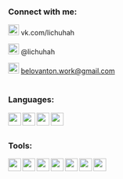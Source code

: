 ### Connect with me:
<img width="22px" src="https://cdn.jsdelivr.net/npm/simple-icons@v3/icons/vk.svg"> vk.com/lichuhah </img>

<img width="22px" src="https://cdn.jsdelivr.net/npm/simple-icons@v3/icons/telegram.svg"> @lichuhah </img>

<img width="22px" src="https://cdn.jsdelivr.net/npm/simple-icons@v3/icons/gmail.svg"> belovanton.work@gmail.com </img>
<br />
<br />

### Languages:
<img align="left" width="26px" src="https://cdn.jsdelivr.net/npm/simple-icons@3.13.0/icons/csharp.svg" />
<img align="left" width="26px" src="https://cdn.jsdelivr.net/npm/simple-icons@3.13.0/icons/cplusplus.svg" />
<img align="left" width="26px" src="https://cdn.jsdelivr.net/npm/simple-icons@3.13.0/icons/java.svg" />
<img align="left" width="26px" src="https://cdn.jsdelivr.net/npm/simple-icons@3.13.0/icons/javascript.svg" />

<br />
<br />

### Tools:
<img align="left" width="26px" src="https://cdn.jsdelivr.net/npm/simple-icons@5.19.0/icons/visualstudio.svg" />
<img align="left" width="26px" src="https://cdn.jsdelivr.net/npm/simple-icons@5.19.0/icons/visualstudiocode.svg" />
<img align="left" width="26px" src="https://cdn.jsdelivr.net/npm/simple-icons@5.19.0/icons/microsoftsqlserver.svg" />
<img align="left" width="26px" src="https://cdn.jsdelivr.net/npm/simple-icons@5.19.0/icons/mysql.svg" />
<img align="left" width="26px" src="https://cdn.jsdelivr.net/npm/simple-icons@3.13.0/icons/intellijidea.svg" />
<img align="left" width="26px" src="https://cdn.jsdelivr.net/npm/simple-icons@3.13.0/icons/androidstudio.svg" />
<img align="left" width="26px" src="https://cdn.jsdelivr.net/npm/simple-icons@3.13.0/icons/qt.svg" />

<!--
**Lichuhah/Lichuhah** is a ✨ _special_ ✨ repository because its `README.md` (this file) appears on your GitHub profile.

Here are some ideas to get you started:

- 🔭 I’m currently working on ...
- 🌱 I’m currently learning ...
- 👯 I’m looking to collaborate on ...
- 🤔 I’m looking for help with ...
- 💬 Ask me about ...
- 📫 How to reach me: ...
- 😄 Pronouns: ...
- ⚡ Fun fact: ...
-->
